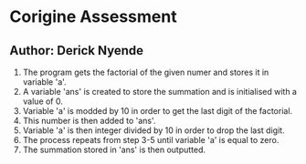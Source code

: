 # Corigine Assessment
## Author: Derick Nyende
1. The program gets the factorial of the given numer and stores it in variable 'a'.
2. A variable 'ans' is created to store the summation and is initialised with a value of 0.
3. Variable 'a' is modded by 10 in order to get the last digit of the factorial.
4. This number is then added to 'ans'.
5. Variable 'a' is then integer divided by 10 in order to drop the last digit.
6. The process repeats from step 3-5 until variable 'a' is equal to zero.
7. The summation stored in 'ans' is then outputted.
